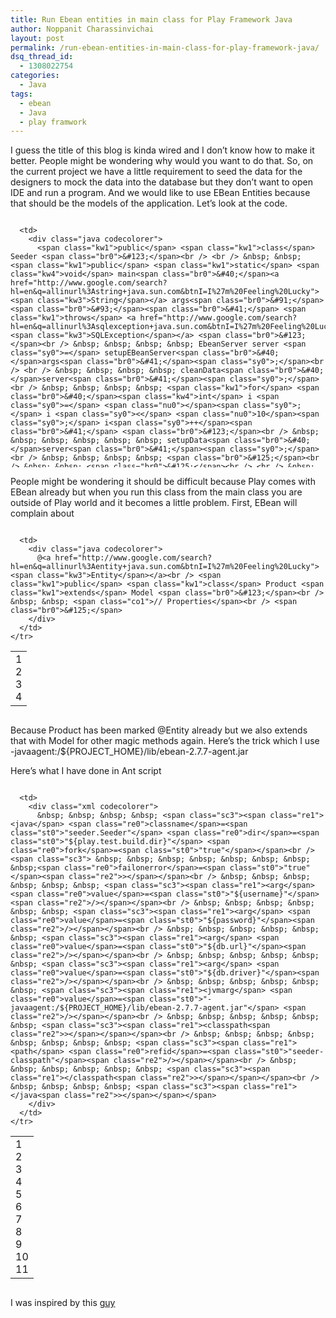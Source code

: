 ```yaml
---
title: Run Ebean entities in main class for Play Framework Java
author: Noppanit Charassinvichai
layout: post
permalink: /run-ebean-entities-in-main-class-for-play-framework-java/
dsq_thread_id:
  - 1308022754
categories:
  - Java
tags:
  - ebean
  - Java
  - play framwork
---
```

I guess the title of this blog is kinda wired and I don&#8217;t know how to make it better. People might be wondering why would you want to do that. So, on the current project we have a little requirement to seed the data for the designers to mock the data into the database but they don&#8217;t want to open IDE and run a program. And we would like to use EBean Entities because that should be the models of the application. Let&#8217;s look at the code.

<div class="codecolorer-container java blackboard" style="overflow:auto;white-space:nowrap;width:100%;height:400px;">
  <table cellspacing="0" cellpadding="0">
    <tr>
      <td class="line-numbers">
        <div>
          1<br />2<br />3<br />4<br />5<br />6<br />7<br />8<br />9<br />10<br />11<br />12<br />13<br />14<br />15<br />16<br />17<br />18<br />19<br />20<br />21<br />22<br />23<br />24<br />25<br />26<br />27<br />28<br />29<br />30<br />31<br />32<br />33<br />34<br />35<br />36<br />37<br />38<br />39<br />40<br />41<br />42<br />43<br />44<br />45<br />46<br />47<br />48<br />49<br />
        </div>
      </td>
      
      <td>
        <div class="java codecolorer">
          <span class="kw1">public</span> <span class="kw1">class</span> Seeder <span class="br0">&#123;</span><br /> <br /> &nbsp; &nbsp; <span class="kw1">public</span> <span class="kw1">static</span> <span class="kw4">void</span> main<span class="br0">&#40;</span><a href="http://www.google.com/search?hl=en&q=allinurl%3Astring+java.sun.com&btnI=I%27m%20Feeling%20Lucky"><span class="kw3">String</span></a> args<span class="br0">&#91;</span><span class="br0">&#93;</span><span class="br0">&#41;</span> <span class="kw1">throws</span> <a href="http://www.google.com/search?hl=en&q=allinurl%3Asqlexception+java.sun.com&btnI=I%27m%20Feeling%20Lucky"><span class="kw3">SQLException</span></a> <span class="br0">&#123;</span><br /> &nbsp; &nbsp; &nbsp; &nbsp; EbeanServer server <span class="sy0">=</span> setupEBeanServer<span class="br0">&#40;</span>args<span class="br0">&#41;</span><span class="sy0">;</span><br /> <br /> &nbsp; &nbsp; &nbsp; &nbsp; cleanData<span class="br0">&#40;</span>server<span class="br0">&#41;</span><span class="sy0">;</span><br /> &nbsp; &nbsp; &nbsp; &nbsp; <span class="kw1">for</span> <span class="br0">&#40;</span><span class="kw4">int</span> i <span class="sy0">=</span> <span class="nu0"></span><span class="sy0">;</span> i <span class="sy0"><</span> <span class="nu0">10</span><span class="sy0">;</span> i<span class="sy0">++</span><span class="br0">&#41;</span> <span class="br0">&#123;</span><br /> &nbsp; &nbsp; &nbsp; &nbsp; &nbsp; &nbsp; setupData<span class="br0">&#40;</span>server<span class="br0">&#41;</span><span class="sy0">;</span><br /> &nbsp; &nbsp; &nbsp; &nbsp; <span class="br0">&#125;</span><br /> &nbsp; &nbsp; <span class="br0">&#125;</span><br /> <br /> &nbsp; &nbsp; <span class="kw1">private</span> <span class="kw1">static</span> EbeanServer setupEBeanServer<span class="br0">&#40;</span><a href="http://www.google.com/search?hl=en&q=allinurl%3Astring+java.sun.com&btnI=I%27m%20Feeling%20Lucky"><span class="kw3">String</span></a><span class="br0">&#91;</span><span class="br0">&#93;</span> args<span class="br0">&#41;</span> <span class="br0">&#123;</span><br /> &nbsp; &nbsp; &nbsp; &nbsp; <a href="http://www.google.com/search?hl=en&q=allinurl%3Astring+java.sun.com&btnI=I%27m%20Feeling%20Lucky"><span class="kw3">String</span></a> username <span class="sy0">=</span> args<span class="br0">&#91;</span><span class="nu0"></span><span class="br0">&#93;</span><span class="sy0">;</span><br /> &nbsp; &nbsp; &nbsp; &nbsp; <a href="http://www.google.com/search?hl=en&q=allinurl%3Astring+java.sun.com&btnI=I%27m%20Feeling%20Lucky"><span class="kw3">String</span></a> password <span class="sy0">=</span> args<span class="br0">&#91;</span><span class="nu0">1</span><span class="br0">&#93;</span><span class="sy0">;</span><br /> &nbsp; &nbsp; &nbsp; &nbsp; <a href="http://www.google.com/search?hl=en&q=allinurl%3Astring+java.sun.com&btnI=I%27m%20Feeling%20Lucky"><span class="kw3">String</span></a> connectionString <span class="sy0">=</span> args<span class="br0">&#91;</span><span class="nu0">2</span><span class="br0">&#93;</span><span class="sy0">;</span><br /> &nbsp; &nbsp; &nbsp; &nbsp; <a href="http://www.google.com/search?hl=en&q=allinurl%3Astring+java.sun.com&btnI=I%27m%20Feeling%20Lucky"><span class="kw3">String</span></a> dbDriver <span class="sy0">=</span> args<span class="br0">&#91;</span><span class="nu0">3</span><span class="br0">&#93;</span><span class="sy0">;</span><br /> &nbsp; &nbsp; &nbsp; &nbsp; <span class="co1">// You can use ebean.properties instead of programatically configure it. &nbsp;</span><br /> &nbsp; &nbsp; &nbsp; &nbsp; DataSourceConfig toadlaneDB <span class="sy0">=</span> <span class="kw1">new</span> DataSourceConfig<span class="br0">&#40;</span><span class="br0">&#41;</span><span class="sy0">;</span><br /> &nbsp; &nbsp; &nbsp; &nbsp; ServerConfig config <span class="sy0">=</span> <span class="kw1">new</span> ServerConfig<span class="br0">&#40;</span><span class="br0">&#41;</span><span class="sy0">;</span><br /> &nbsp; &nbsp; &nbsp; &nbsp; config.<span class="me1">setName</span><span class="br0">&#40;</span><span class="st0">"mysql"</span><span class="br0">&#41;</span><span class="sy0">;</span><br /> &nbsp; &nbsp; &nbsp; &nbsp; toadlaneDB.<span class="me1">setDriver</span><span class="br0">&#40;</span>dbDriver<span class="br0">&#41;</span><span class="sy0">;</span><br /> &nbsp; &nbsp; &nbsp; &nbsp; toadlaneDB.<span class="me1">setUsername</span><span class="br0">&#40;</span>username<span class="br0">&#41;</span><span class="sy0">;</span><br /> &nbsp; &nbsp; &nbsp; &nbsp; toadlaneDB.<span class="me1">setPassword</span><span class="br0">&#40;</span>password<span class="br0">&#41;</span><span class="sy0">;</span><br /> &nbsp; &nbsp; &nbsp; &nbsp; toadlaneDB.<span class="me1">setUrl</span><span class="br0">&#40;</span>connectionString<span class="br0">&#41;</span><span class="sy0">;</span><br /> <br /> &nbsp; &nbsp; &nbsp; &nbsp; config.<span class="me1">setDataSourceConfig</span><span class="br0">&#40;</span>toadlaneDB<span class="br0">&#41;</span><span class="sy0">;</span><br /> <br /> &nbsp; &nbsp; &nbsp; &nbsp; config.<span class="me1">setDefaultServer</span><span class="br0">&#40;</span><span class="kw2">false</span><span class="br0">&#41;</span><span class="sy0">;</span><br /> &nbsp; &nbsp; &nbsp; &nbsp; config.<span class="me1">setRegister</span><span class="br0">&#40;</span><span class="kw2">false</span><span class="br0">&#41;</span><span class="sy0">;</span><br /> <br /> &nbsp; &nbsp; &nbsp; &nbsp; <span class="kw1">return</span> EbeanServerFactory.<span class="me1">create</span><span class="br0">&#40;</span>config<span class="br0">&#41;</span><span class="sy0">;</span><br /> &nbsp; &nbsp; <span class="br0">&#125;</span><br /> <br /> &nbsp; &nbsp; <span class="kw1">private</span> <span class="kw1">static</span> <span class="kw4">void</span> cleanData<span class="br0">&#40;</span>EbeanServer connection<span class="br0">&#41;</span> <span class="kw1">throws</span> <a href="http://www.google.com/search?hl=en&q=allinurl%3Asqlexception+java.sun.com&btnI=I%27m%20Feeling%20Lucky"><span class="kw3">SQLException</span></a> <span class="br0">&#123;</span><br /> &nbsp; &nbsp; &nbsp; &nbsp; connection.<span class="me1">createSqlUpdate</span><span class="br0">&#40;</span><span class="st0">"DELETE FROM PRODUCTS"</span><span class="br0">&#41;</span>.<span class="me1">execute</span><span class="br0">&#40;</span><span class="br0">&#41;</span><span class="sy0">;</span><br /> &nbsp; &nbsp; <span class="br0">&#125;</span><br /> <br /> &nbsp; &nbsp; <span class="kw1">private</span> <span class="kw1">static</span> <span class="kw4">void</span> setupData<span class="br0">&#40;</span>EbeanServer server<span class="br0">&#41;</span> <span class="br0">&#123;</span><br /> &nbsp; &nbsp; &nbsp; &nbsp; Product product <span class="sy0">=</span> <span class="kw1">new</span> Product<span class="br0">&#40;</span><span class="br0">&#41;</span><span class="sy0">;</span><br /> &nbsp; &nbsp; &nbsp; &nbsp; <span class="co1">// setup properties</span><br /> &nbsp; &nbsp; &nbsp; &nbsp; server.<span class="me1">save</span><span class="br0">&#40;</span>product<span class="br0">&#41;</span><span class="sy0">;</span><br /> &nbsp; <br /> &nbsp; &nbsp; <span class="br0">&#125;</span><br /> <span class="br0">&#125;</span><br /> <br /> @<a href="http://www.google.com/search?hl=en&q=allinurl%3Aentity+java.sun.com&btnI=I%27m%20Feeling%20Lucky"><span class="kw3">Entity</span></a><br /> <span class="kw1">public</span> <span class="kw1">class</span> Product <span class="kw1">extends</span> Model <span class="br0">&#123;</span><br /> &nbsp; &nbsp; <span class="co1">// Properties</span><br /> <span class="br0">&#125;</span>
        </div>
      </td>
    </tr>
  </table>
</div>

People might be wondering it should be difficult because Play comes with EBean already but when you run this class from the main class you are outside of Play world and it becomes a little problem. First, EBean will complain about

<div class="codecolorer-container java blackboard" style="overflow:auto;white-space:nowrap;width:100%;">
  <table cellspacing="0" cellpadding="0">
    <tr>
      <td class="line-numbers">
        <div>
          1<br />2<br />3<br />4<br />
        </div>
      </td>
      
      <td>
        <div class="java codecolorer">
          @<a href="http://www.google.com/search?hl=en&q=allinurl%3Aentity+java.sun.com&btnI=I%27m%20Feeling%20Lucky"><span class="kw3">Entity</span></a><br /> <span class="kw1">public</span> <span class="kw1">class</span> Product <span class="kw1">extends</span> Model <span class="br0">&#123;</span><br /> &nbsp; &nbsp; <span class="co1">// Properties</span><br /> <span class="br0">&#125;</span>
        </div>
      </td>
    </tr>
  </table>
</div>

Because Product has been marked @Entity already but we also extends that with Model for other magic methods again. Here&#8217;s the trick which I use -javaagent:/${PROJECT_HOME}/lib/ebean-2.7.7-agent.jar

Here&#8217;s what I have done in Ant script

<div class="codecolorer-container xml blackboard" style="overflow:auto;white-space:nowrap;width:100%;">
  <table cellspacing="0" cellpadding="0">
    <tr>
      <td class="line-numbers">
        <div>
          1<br />2<br />3<br />4<br />5<br />6<br />7<br />8<br />9<br />10<br />11<br />
        </div>
      </td>
      
      <td>
        <div class="xml codecolorer">
          &nbsp; &nbsp; &nbsp; &nbsp; <span class="sc3"><span class="re1"><java</span> <span class="re0">classname</span>=<span class="st0">"seeder.Seeder"</span> <span class="re0">dir</span>=<span class="st0">"${play.test.build.dir}"</span> <span class="re0">fork</span>=<span class="st0">"true"</span></span><br /> <span class="sc3"> &nbsp; &nbsp; &nbsp; &nbsp; &nbsp; &nbsp; &nbsp; &nbsp;<span class="re0">failonerror</span>=<span class="st0">"true"</span><span class="re2">></span></span><br /> &nbsp; &nbsp; &nbsp; &nbsp; &nbsp; &nbsp; <span class="sc3"><span class="re1"><arg</span> <span class="re0">value</span>=<span class="st0">"${username}"</span><span class="re2">/></span></span><br /> &nbsp; &nbsp; &nbsp; &nbsp; &nbsp; &nbsp; <span class="sc3"><span class="re1"><arg</span> <span class="re0">value</span>=<span class="st0">"${password}"</span><span class="re2">/></span></span><br /> &nbsp; &nbsp; &nbsp; &nbsp; &nbsp; &nbsp; <span class="sc3"><span class="re1"><arg</span> <span class="re0">value</span>=<span class="st0">"${db.url}"</span><span class="re2">/></span></span><br /> &nbsp; &nbsp; &nbsp; &nbsp; &nbsp; &nbsp; <span class="sc3"><span class="re1"><arg</span> <span class="re0">value</span>=<span class="st0">"${db.driver}"</span><span class="re2">/></span></span><br /> &nbsp; &nbsp; &nbsp; &nbsp; &nbsp; &nbsp; <span class="sc3"><span class="re1"><jvmarg</span> <span class="re0">value</span>=<span class="st0">"-javaagent:/${PROJECT_HOME}/lib/ebean-2.7.7-agent.jar"</span> <span class="re2">/></span></span><br /> &nbsp; &nbsp; &nbsp; &nbsp; &nbsp; &nbsp; <span class="sc3"><span class="re1"><classpath<span class="re2">></span></span></span><br /> &nbsp; &nbsp; &nbsp; &nbsp; &nbsp; &nbsp; &nbsp; &nbsp; <span class="sc3"><span class="re1"><path</span> <span class="re0">refid</span>=<span class="st0">"seeder-classpath"</span><span class="re2">/></span></span><br /> &nbsp; &nbsp; &nbsp; &nbsp; &nbsp; &nbsp; <span class="sc3"><span class="re1"></classpath<span class="re2">></span></span></span><br /> &nbsp; &nbsp; &nbsp; &nbsp; <span class="sc3"><span class="re1"></java<span class="re2">></span></span></span>
        </div>
      </td>
    </tr>
  </table>
</div>

I was inspired by this [guy][1]

 [1]: http://blog.matthieuguillermin.fr/2012/03/unit-testing-tricks-for-play-2-0-and-ebean/